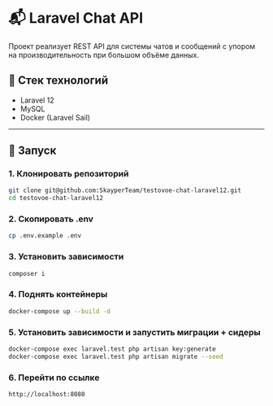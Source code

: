 # 📬 Laravel Chat API

Проект реализует REST API для системы чатов и сообщений с упором на производительность при большом объёме данных.

## 🧰 Стек технологий

- Laravel 12
- MySQL
- Docker (Laravel Sail)

---

## 🚀 Запуск

### 1. Клонировать репозиторий

```bash
git clone git@github.com:SkayperTeam/testovoe-chat-laravel12.git
cd testovoe-chat-laravel12
```
### 2. Скопировать .env
```bash
cp .env.example .env
```
### 3. Установить зависимости
```bash
composer i
```
### 4. Поднять контейнеры
```bash
docker-compose up --build -d
```
### 5. Установить зависимости и запустить миграции + сидеры
```bash
docker-compose exec laravel.test php artisan key:generate
docker-compose exec laravel.test php artisan migrate --seed
```
### 6. Перейти по ссылке
```bash
http://localhost:8080
```


